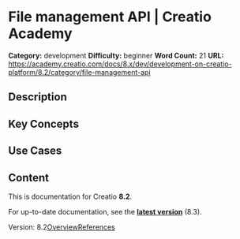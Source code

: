 # File management API | Creatio Academy

**Category:** development **Difficulty:** beginner **Word Count:** 21 **URL:**
https://academy.creatio.com/docs/8.x/dev/development-on-creatio-platform/8.2/category/file-management-api

## Description

## Key Concepts

## Use Cases

## Content

This is documentation for Creatio **8.2**.

For up-to-date documentation, see the
**[latest version](/docs/8.x/dev/development-on-creatio-platform/category/file-management-api)**
(8.3).

Version:
8.2[Overview](/docs/8.x/dev/development-on-creatio-platform/8.2/back-end-development/api-for-file-management/overview)[References](/docs/8.x/dev/development-on-creatio-platform/8.2/file-management-references)
